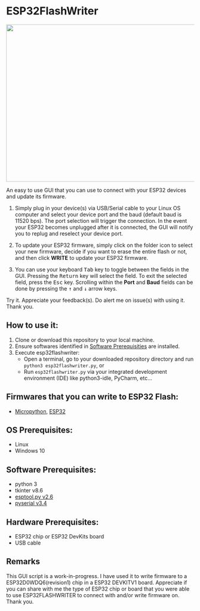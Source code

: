 # ESP32FlashWriter

<p align="center">
  <img width="682" height="420" src="https://github.com/sunbearc22/ESP32FlashWriter/blob/master/image/esp32flashwrite_GUI0.png">
</p>

An easy to use GUI that you can use to connect with your ESP32 devices and update its firmware. 

1. Simply plug in your device(s) via USB/Serial cable to your Linux OS computer and select your device port and the baud (default baud is 11520 bps). The port selection will trigger the connection. In the event your ESP32 becomes unplugged after it is connected, the GUI will notify you to replug and reselect your device port.  

2. To update your ESP32 firmware, simply click on the folder icon to select your new firmware, decide if you want to erase the entire flash or not, and then click **WRITE** to update your ESP32 firmware.

3. You can use your keyboard <kbd>Tab</kbd> key to toggle between the fields in the GUI. Pressing the <kbd>Return</kbd> key will select the field. To exit the selected field, press the <kbd>Esc</kbd> key. Scrolling within the **Port** and **Baud** fields can be done by pressing the <kbd>&#8593;</kbd> and <kbd> &#8595;</kbd> arrow keys. 

Try it. Appreciate your feedback(s). Do alert me on issue(s) with using it. Thank you.

## How to use it:
1. Clone or download this repository to your local machine.
2. Ensure softwares identified in [Software Prerequisities](https://github.com/sunbearc22/ESP32FlashWriter/blob/master/README.md#software-prerequisites) are installed. 
3. Execute esp32flashwriter:
   - Open a terminal, go to your downloaded repository directory and run `python3 esp32flashwriter.py`, or
   - Run `esp32flashwriter.py` via your integrated development environment (IDE) like python3-idle, PyCharm, etc...

## Firmwares that you can write to ESP32 Flash:
- [Micropython](https://micropython.org/download/), [ESP32](https://www.espressif.com/en/products/hardware/esp32/resources)

## OS Prerequisites:
- Linux
- Windows 10

## Software Prerequisites:
- python 3
- tkinter v8.6
- [esptool.py v2.6](https://github.com/espressif/esptool)
- [pyserial v3.4](https://github.com/pyserial/pyserial)

## Hardware Prerequisites:
- ESP32 chip or ESP32 DevKits board
- USB cable

## Remarks
This GUI script is a work-in-progress. I have used it to write firmware to a ESP32D0WDQ6(revision1) chip in a ESP32 DEVKITV1 board. Appreciate if you can share with me the type of ESP32 chip or board that you were able to use ESP32FLASHWRITER to connect with and/or write firmware on. Thank you.
